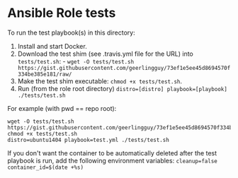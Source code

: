 # Ansible Role tests

To run the test playbook(s) in this directory:

  1. Install and start Docker.
  1. Download the test shim (see .travis.yml file for the URL) into `tests/test.sh`:
    - `wget -O tests/test.sh https://gist.githubusercontent.com/geerlingguy/73ef1e5ee45d8694570f334be385e181/raw/`
  1. Make the test shim executable: `chmod +x tests/test.sh`.
  1. Run (from the role root directory) `distro=[distro] playbook=[playbook] ./tests/test.sh`

For example (with pwd == repo root):

```
wget -O tests/test.sh https://gist.githubusercontent.com/geerlingguy/73ef1e5ee45d8694570f334be385e181/raw/
chmod +x tests/test.sh
distro=ubuntu1404 playbook=test.yml ./tests/test.sh
```

If you don't want the container to be automatically deleted after the test playbook is run, add the following environment variables: `cleanup=false container_id=$(date +%s)`
